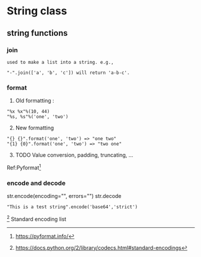 # String class

## string functions
### join
    used to make a list into a string. e.g.,
```
"-".join(['a', 'b', 'c']) will return 'a-b-c'.
```

### format
1. Old formatting :
```
"%x %x"%(10, 44)
"%s, %s"%('one', 'two')
```

2. New formatting
```
"{} {}".format('one', 'two') => "one two"
"{1} {0}".format('one', 'two') => "two one"
```

3. TODO
   Value conversion, padding, truncating, ...

Ref:Pyformat[^1]

### encode and decode
str.encode(encoding="", errors="")
str.decode

```
"This is a test string".encode('base64','strict')
```

[^2] Standard encoding list

[^1]: <https://pyformat.info/>
[^2]: <https://docs.python.org/2/library/codecs.html#standard-encodings>
